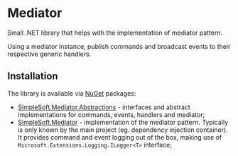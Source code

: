 # Mediator
Small .NET library that helps with the implementation of mediator pattern.

Using a mediator instance, publish commands and broadcast events to their respective generic handlers.

## Installation
The library is available via [NuGet](https://www.nuget.org/packages?q=SimpleSoft.Mediator) packages:
* [SimpleSoft.Mediator.Abstractions](https://www.nuget.org/packages/SimpleSoft.Mediator.Abstractions/) - interfaces and abstract implementations for commands, events, handlers and mediator;
* [SimpleSoft.Mediator](https://www.nuget.org/packages/SimpleSoft.Mediator/) - implementation of the mediator pattern. Typically is only known by the main project (eg. dependency injection container). It provides command and event logging out of the box, making use of `Microsoft.Extensions.Logging.ILogger<T>` interface;

